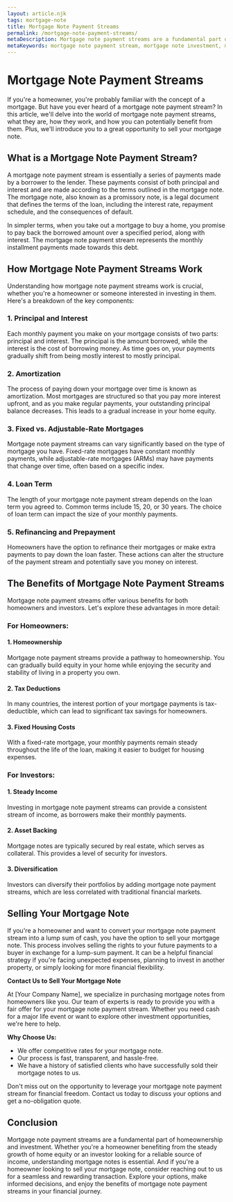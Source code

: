 ```yaml
---
layout: article.njk
tags: mortgage-note
title: Mortgage Note Payment Streams
permalink: /mortgage-note-payment-streams/
metaDescription: Mortgage note payment streams are a fundamental part of homeownership and investment. In this article, we'll delve into the world of mortgage note payment streams, what they are, how they work, and how you can potentially benefit from them.
metaKeywords: mortgage note payment stream, mortgage note investment, mortgage note vs. mortgage loan, mortgage note amortization, mortgage note refinancing, mortgage note prepayment
---
```


# Mortgage Note Payment Streams

If you're a homeowner, you're probably familiar with the concept of a mortgage. But have you ever heard of a mortgage note payment stream? In this article, we'll delve into the world of mortgage note payment streams, what they are, how they work, and how you can potentially benefit from them. Plus, we'll introduce you to a great opportunity to sell your mortgage note.

## What is a Mortgage Note Payment Stream?

A mortgage note payment stream is essentially a series of payments made by a borrower to the lender. These payments consist of both principal and interest and are made according to the terms outlined in the mortgage note. The mortgage note, also known as a promissory note, is a legal document that defines the terms of the loan, including the interest rate, repayment schedule, and the consequences of default.

In simpler terms, when you take out a mortgage to buy a home, you promise to pay back the borrowed amount over a specified period, along with interest. The mortgage note payment stream represents the monthly installment payments made towards this debt.

## How Mortgage Note Payment Streams Work

Understanding how mortgage note payment streams work is crucial, whether you're a homeowner or someone interested in investing in them. Here's a breakdown of the key components:

### 1. Principal and Interest

Each monthly payment you make on your mortgage consists of two parts: principal and interest. The principal is the amount borrowed, while the interest is the cost of borrowing money. As time goes on, your payments gradually shift from being mostly interest to mostly principal.

### 2. Amortization

The process of paying down your mortgage over time is known as amortization. Most mortgages are structured so that you pay more interest upfront, and as you make regular payments, your outstanding principal balance decreases. This leads to a gradual increase in your home equity.

### 3. Fixed vs. Adjustable-Rate Mortgages

Mortgage note payment streams can vary significantly based on the type of mortgage you have. Fixed-rate mortgages have constant monthly payments, while adjustable-rate mortgages (ARMs) may have payments that change over time, often based on a specific index.

### 4. Loan Term

The length of your mortgage note payment stream depends on the loan term you agreed to. Common terms include 15, 20, or 30 years. The choice of loan term can impact the size of your monthly payments.

### 5. Refinancing and Prepayment

Homeowners have the option to refinance their mortgages or make extra payments to pay down the loan faster. These actions can alter the structure of the payment stream and potentially save you money on interest.

## The Benefits of Mortgage Note Payment Streams

Mortgage note payment streams offer various benefits for both homeowners and investors. Let's explore these advantages in more detail:

### For Homeowners:

#### 1. Homeownership

Mortgage note payment streams provide a pathway to homeownership. You can gradually build equity in your home while enjoying the security and stability of living in a property you own.

#### 2. Tax Deductions

In many countries, the interest portion of your mortgage payments is tax-deductible, which can lead to significant tax savings for homeowners.

#### 3. Fixed Housing Costs

With a fixed-rate mortgage, your monthly payments remain steady throughout the life of the loan, making it easier to budget for housing expenses.

### For Investors:

#### 1. Steady Income

Investing in mortgage note payment streams can provide a consistent stream of income, as borrowers make their monthly payments.

#### 2. Asset Backing

Mortgage notes are typically secured by real estate, which serves as collateral. This provides a level of security for investors.

#### 3. Diversification

Investors can diversify their portfolios by adding mortgage note payment streams, which are less correlated with traditional financial markets.

## Selling Your Mortgage Note

If you're a homeowner and want to convert your mortgage note payment stream into a lump sum of cash, you have the option to sell your mortgage note. This process involves selling the rights to your future payments to a buyer in exchange for a lump-sum payment. It can be a helpful financial strategy if you're facing unexpected expenses, planning to invest in another property, or simply looking for more financial flexibility.

**Contact Us to Sell Your Mortgage Note**

At [Your Company Name], we specialize in purchasing mortgage notes from homeowners like you. Our team of experts is ready to provide you with a fair offer for your mortgage note payment stream. Whether you need cash for a major life event or want to explore other investment opportunities, we're here to help.

**Why Choose Us:**

- We offer competitive rates for your mortgage note.
- Our process is fast, transparent, and hassle-free.
- We have a history of satisfied clients who have successfully sold their mortgage notes to us.

Don't miss out on the opportunity to leverage your mortgage note payment stream for financial freedom. Contact us today to discuss your options and get a no-obligation quote.

## Conclusion

Mortgage note payment streams are a fundamental part of homeownership and investment. Whether you're a homeowner benefiting from the steady growth of home equity or an investor looking for a reliable source of income, understanding mortgage notes is essential. And if you're a homeowner looking to sell your mortgage note, consider reaching out to us for a seamless and rewarding transaction. Explore your options, make informed decisions, and enjoy the benefits of mortgage note payment streams in your financial journey.